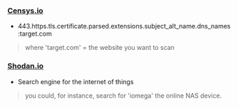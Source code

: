 ### [Censys.io](https://censys.io/)
- 443.https.tls.certificate.parsed.extensions.subject_alt_name.dns_names:target.com
> where 'target.com' = the website you want to scan

### [Shodan.io](https://shodan.io)
- Search engine for the internet of things 
> you could, for instance, search for 'iomega' the online NAS device. 

